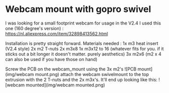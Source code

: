 Webcam mount with gopro swivel
==============================

I was looking for a small footprint webcam for usage in the V2.4
I used this one (160 degree's version) : https://nl.aliexpress.com/item/32898413562.html

Installation is pretty straight forward.
Materials needed :
1x m3 heat insert (V2.4 style)
2x m2 T-nuts
2x m3x8
1x m3x12 to 16 (whatever fits for you. if it sticks out a bit longer it doesn't matter. purely aesthetics)
3x m2x6 (m2 x 4 can also be used if you have those on hand)

Screw the PCB on the webcam_mount using the 3x m2's
![PCB mount](img/webcam mount.png)
attach the webcam swivelmount to the top extrusion with the 2 T-nuts and the 2x m3x's.
It'll end up looking like this:
![webcam mounted](img/webcam mounted.png)